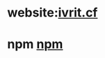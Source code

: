 # website:<a href="https://ivrit.cf">ivrit.cf</a>
# npm <a href="https://www.npmjs.com/package/ivrit">npm</a>      